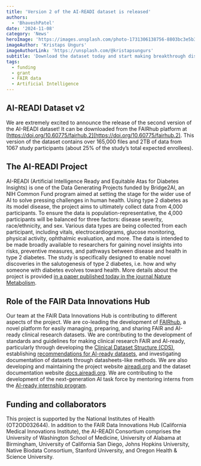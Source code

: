```yaml
---
title: 'Version 2 of the AI-READI dataset is released'
authors:
  - 'BhaveshPatel'
date: '2024-11-08'
category: 'News'
heroImage: 'https://images.unsplash.com/photo-1731306138756-8803bc3e5b37?q=80&w=1335&auto=format&fit=crop&ixlib=rb-4.0.3&ixid=M3wxMjA3fDB8MHxwaG90by1wYWdlfHx8fGVufDB8fHx8fA%3D%3D'
imageAuthor: 'Kristaps Ungurs'
imageAuthorLink: 'https://unsplash.com/@kristapsungurs'
subtitle: 'Download the dataset today and start making breakthrough discoveries in type 2 diabetes.'
tags:
  - funding
  - grant
  - FAIR data
  - Artificial Intelligence
---
```


## AI-READI Dataset v2

We are extremely excited to announce the release of the second version of the AI-READI dataset! It can be downloaded from the FAIRhub platform at [https://doi.org/10.60775/fairhub.2](https://doi.org/10.60775/fairhub.2). This version of the dataset contains over 165,000 files and 2TB of data from 1067 study participants (about 25% of the study’s total expected enrollees).

## The AI-READI Project

AI-READI (Artificial Intelligence Ready and Equitable Atas for Diabetes Insights) is one of the Data Generating Projects funded by Bridge2AI, an NIH Common Fund program aimed at setting the stage for the wider use of AI to solve pressing challenges in human health. Using type 2 diabetes as its model disease, the project aims to ultimately collect data from 4,000 participants. To ensure the data is population-representative, the 4,000 participants will be balanced for three factors: disease severity, race/ethnicity, and sex. Various data types are being collected from each participant, including vitals, electrocardiograms, glucose monitoring, physical activity, ophthalmic evaluation, and more. The data is intended to be made broadly available to researchers for gaining novel insights into risks, preventive measures, and pathways between disease and health in type 2 diabetes. The study is specifically designed to enable novel discoveries in the salutogenesis of type 2 diabetes, i.e. how and why someone with diabetes evolves toward health. More details about the project is provided [in a paper published today in the journal Nature Metabolism](https://doi.org/10.1038/s42255-024-01165-x).

## Role of the FAIR Data Innovations Hub

Our team at the FAIR Data Innovations Hub is contributing to different aspects of the project. We are co-leading the development of [FAIRhub](https://fairhub.io/), a novel platform for easily managing, preparing, and sharing FAIR and AI-ready clinical research datasets. We are contributing to the development of standards and guidelines for making clinical research FAIR and AI-ready, particularly through developing the [Clinical Dataset Structure (CDS)](https://cds-specification.readthedocs.io/), establishing [recommendations for AI-ready datasets](https://doi.org/10.1101/2024.10.23.619844), and investigating documentation of datasets through datasheets-like methods. We are also developing and maintaining the project website [aireadi.org](http://aireadi.org) and the dataset documentation website [docs.aireadi.org](http://docs.aireadi.org). We are contributing to the development of the next-generation AI task force by mentoring interns from the [AI-ready internship program](https://aireadi.org/goals/capacity-building).

## Funding and collaborators

This project is supported by the National Institutes of Health (OT2OD032644). In addition to the FAIR Data Innovations Hub (California Medical Innovations Institute), the AI-READI Consortium comprises the University of Washington School of Medicine, University of Alabama at Birmingham, University of California San Diego, Johns Hopkins University, Native Biodata Consortium, Stanford University, and Oregon Health & Science University.
